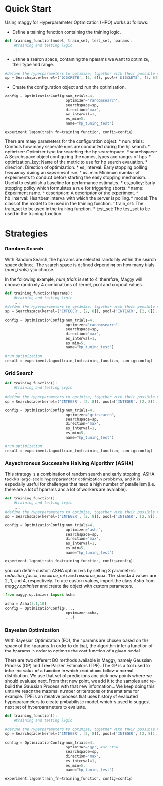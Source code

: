 # Quick Start

Using maggy for Hyperparameter Optimization (HPO) works as follows:

* Define a training function containing the training logic.
```py
def training_function(model, train_set, test_set, hparams):
    #training and testing logic
    ...
```

* Define a search space, containing the hparams we want to optimize, their type and range.
```py
#define the hyperparemeters to optimize, together with their possible values
sp = Searchspace(kernel=('DISCRETE', [2, 8]), pool=('DISCRETE', [2, 8]), dropout=('DISCRETE', [0.01, 0.99]))
```

* Create the configuration object and run the optimization.
```py
config = OptimizationConfig(num_trials=4, 
                            optimizer="randomsearch", 
                            searchspace=sp, 
                            direction="max", 
                            es_interval=1, 
                            es_min=5, 
                            name="hp_tuning_test")

experiment.lagom(train_fn=training_function, config=config)
```
There are many parameters for the configuration object:
    * num_trials: Controls how many seperate runs are conducted during the hp search.
    * optimizer: Optimizer type for searching the hp searchspace.
    * searchspace: A Searchspace object configuring the names, types and ranges of hps.
    * optimization_key: Name of the metric to use for hp search evaluation.
    * direction: Direction of optimization.
    * es_interval: Early stopping polling frequency during an experiment run.
    * es_min: Minimum number of experiments to conduct before starting the early stopping
    mechanism. Useful to establish a baseline for performance estimates.
    * es_policy: Early stopping policy which formulates a rule for triggering aborts.
    * name: Experiment name.
    * description: A description of the experiment.
    * hb_interval: Heartbeat interval with which the server is polling.
    * model: The class of the model to be used in the training function.
    * train_set: The train_set to be used in the training function.
    * test_set: The test_set to be used in the training function.

# Strategies

### Random Search

With Random Search, the hparams are selected randomly within the search space defined. The search space is defined 
depending on how many trials (_num_trials_) you choose. 

In the following example, _num_trials_ is set to 4, therefore, Maggy will choose randomly 4 combinations of kernel, 
pool and dropout values.
```py
def training_function(hparams):
    #training and testing logic
    ...
#define the hyperparemeters to optimize, together with their possible values
sp = Searchspace(kernel=('INTEGER', [2, 8]), pool=('INTEGER', [2, 8]), dropout=('DOUBLE', [0.01, 0.99]))

config = OptimizationConfig(num_trials=4, 
                            optimizer="randomsearch", 
                            searchspace=sp, 
                            direction="max", 
                            es_interval=1, 
                            es_min=5, 
                            name="hp_tuning_test")

#run optimization
result = experiment.lagom(train_fn=training_function, config=config)
```
### Grid Search

```py
def training_function():
    #training and testing logic
    ...
#define the hyperparemeters to optimize, together with their possible values
sp = Searchspace(kernel=('INTEGER', [2, 8]), pool=('INTEGER', [2, 8]), dropout=('DOUBLE', [0.01, 0.99]))

config = OptimizationConfig(num_trials=4, 
                            optimizer="gridsearch", 
                            searchspace=sp, 
                            direction="max", 
                            es_interval=1, 
                            es_min=5, 
                            name="hp_tuning_test")

#run optimization
result = experiment.lagom(train_fn=training_function, config=config)
```

### Asynchronous Successive Halving Algorithm (ASHA)

This strategy is a combination of random search and early stopping. 
ASHA tackles large-scale hyperparameter optimization problems, and it is especially useful for challenges that need a
high number of parallelism (i.e. there are a lot of hparams and a lot of workers are available).

```py
def training_function():
    #training and testing logic
    ...
#define the hyperparemeters to optimize, together with their possible values
sp = Searchspace(kernel=('INTEGER', [2, 8]), pool=('INTEGER', [2, 8]), dropout=('DOUBLE', [0.01, 0.99]))

config = OptimizationConfig(num_trials=4, 
                            optimizer='asha', 
                            searchspace=sp, 
                            direction="max", 
                            es_interval=1, 
                            es_min=5, 
                            name="hp_tuning_test")

experiment.lagom(train_fn=training_function, config=config)
```

you can define custom ASHA optimizers by setting 3 parameters: _reduction_factor, resource_min_ and _resource_max_.
The standard values are 2, 1, and 4, respectively.
To use custom values, import the class _Asha_ from _maggy.optimizer_ and create the object with custom 
parameters.

```py
from maggy.optimizer import Asha

asha = Asha(3,1,10)
config = OptimizationConfig(..., 
                            optimizer=asha, 
                            ...)
```

### Bayesian Optimization

WIth Bayesian Optimization (BO), the hparams are chosen based on the space of the hparams. 
In order to do that, the algorithm infer a function of the hparams in order to optimize the cost function of a given model.

There are two different BO methods available in Maggy, namely Gaussian Process (GP) and Tree Parzen Estimators (TPE).
The GP is a tool used to infer the value of a function in which predictions follow a normal distribution. 
We use that set of predictions and pick new points where we should evaluate next. From that new point, we add it to 
the samples and re-build the Gaussian Process with that new information… 
We keep doing this until we reach the maximal number of iterations or the limit time for example.
TPE is an iterative process that uses history of evaluated hyperparameters to create probabilistic model, 
which is used to suggest next set of hyperparameters to evaluate.


```py
def training_function():
    #training and testing logic
    ...
#define the hyperparemeters to optimize, together with their possible values
sp = Searchspace(kernel=('INTEGER', [2, 8]), pool=('INTEGER', [2, 8]), dropout=('DOUBLE', [0.01, 0.99]))

config = OptimizationConfig(num_trials=4, 
                            optimizer='gp', #or 'tpe' 
                            searchspace=sp, 
                            direction="max", 
                            es_interval=1, 
                            es_min=5, 
                            name="hp_tuning_test")

experiment.lagom(train_fn=training_function, config=config)
```